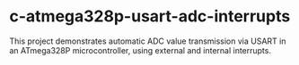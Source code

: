 # c-atmega328p-usart-adc-interrupts
This project demonstrates automatic ADC value transmission via USART in an ATmega328P microcontroller, using external and internal interrupts.
